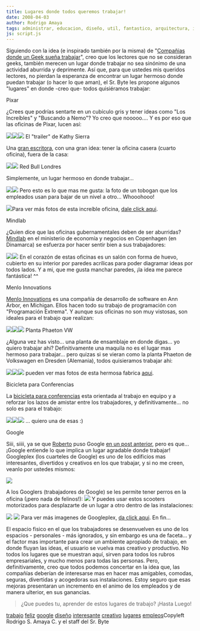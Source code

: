 ```yaml
---
title: Lugares donde todos queremos trabajar!
date: 2008-04-03
author: Rodrigo Amaya
tags: administrar, educacion, diseño, util, fantastico, arquitectura, interesante, google
js: script.js
---
```


Siguiendo con la idea (e inspirado también por la misma) de "[Compañias donde un Geek sueña trabajar](http://srbyte.blogspot.com/2008/03/compaas-donde-un-geek-suea-trabajar.html)", creo que los lectores que no se consideran geeks, también merecen
      un lugar donde trabajar no sea sinónimo de una actividad aburrida y deprimente. Así que, para
      que ustedes mis queridos lectores, no pierdan la esperanza de encontrar un lugar hermoso donde
      puedan trabajar (o hacer lo que aman), el Sr. Byte les propone algunos "lugares" en donde
      -creo que- todos quisiéramos trabajar:

Pixar

¿Crees que podrías
      sentarte en un cubículo gris y tener ideas como "Los Increíbles" y "Buscando a Nemo"? Yo creo
      que nooooo.... Y es por eso que las oficinas de Pixar, lucen así:

[![](http://bp3.blogger.com/_ayvorITawE4/R_Tn70iioaI/AAAAAAAAAoQ/iqaKzsQc3S8/s400/pixar1.jpg)](http://bp3.blogger.com/_ayvorITawE4/R_Tn70iioaI/AAAAAAAAAoQ/iqaKzsQc3S8/s1600-h/pixar1.jpg)[![](http://bp1.blogger.com/_ayvorITawE4/R_T1xUiiotI/AAAAAAAAAqo/0KQGDOl1pz4/s400/pixar05.jpg)](http://bp1.blogger.com/_ayvorITawE4/R_T1xUiiotI/AAAAAAAAAqo/0KQGDOl1pz4/s1600-h/pixar05.jpg)[![](http://bp2.blogger.com/_ayvorITawE4/R_T1xkiiouI/AAAAAAAAAqw/AhlR4SsRXro/s400/pixar02.jpg)](http://bp2.blogger.com/_ayvorITawE4/R_T1xkiiouI/AAAAAAAAAqw/AhlR4SsRXro/s1600-h/pixar02.jpg)
El "trailer" de Kathy
      Sierra

Una [gran escritora](http://headrush.typepad.com/creating_passionate_users/), con
      una gran idea: tener la oficina casera (cuarto oficina), fuera de la casa:

[![](http://bp2.blogger.com/_ayvorITawE4/R_Tn7kiioXI/AAAAAAAAAn4/7UVBpEELb8w/s400/trailer2.jpg)](http://bp2.blogger.com/_ayvorITawE4/R_Tn7kiioXI/AAAAAAAAAn4/7UVBpEELb8w/s1600-h/trailer2.jpg)[![](http://bp3.blogger.com/_ayvorITawE4/R_Tn70iioZI/AAAAAAAAAoI/Iqva4O53ppc/s400/trailer1.jpg)](http://bp3.blogger.com/_ayvorITawE4/R_Tn70iioZI/AAAAAAAAAoI/Iqva4O53ppc/s1600-h/trailer1.jpg)
Red Bull
      Londres

Simplemente, un lugar hermoso en donde
      trabajar...

[![](http://bp3.blogger.com/_ayvorITawE4/R_Top0iiobI/AAAAAAAAAoY/Ps4peoYuC5I/s400/redbull1.jpg)](http://bp3.blogger.com/_ayvorITawE4/R_Top0iiobI/AAAAAAAAAoY/Ps4peoYuC5I/s1600-h/redbull1.jpg)[![](http://bp0.blogger.com/_ayvorITawE4/R_ToqEiiocI/AAAAAAAAAog/QisQZYtUdWk/s400/redbull2.jpg)](http://bp0.blogger.com/_ayvorITawE4/R_ToqEiiocI/AAAAAAAAAog/QisQZYtUdWk/s1600-h/redbull2.jpg)
Pero
      esto es lo que mas me gusta: la foto de un tobogan que los empleados usan para bajar de un
      nivel a otro... Whooohooo!

[![](http://bp0.blogger.com/_ayvorITawE4/R_ToqEiiodI/AAAAAAAAAoo/YtRhS_gYNck/s400/redbull3.jpg)](http://bp0.blogger.com/_ayvorITawE4/R_ToqEiiodI/AAAAAAAAAoo/YtRhS_gYNck/s1600-h/redbull3.jpg)Para ver más fotos
      de esta increíble oficina, [dale click aqui](http://www.designverb.com/2006/08/22/red-bull-hq-london-whoohoooo).

Mindlab

¿Quien dice que las oficinas gubernamentales
      deben de ser aburridas? [Mindlab](http://www.mind-lab.dk/) en el
      ministerio de economía y negocios en Copenhagen (en Dinamarca) se esfuerza por hacer sentir
      bien a sus trabajadores:

[![](http://bp1.blogger.com/_ayvorITawE4/R_Tn7UiioWI/AAAAAAAAAnw/xhd-Rs4XKR8/s400/mindlab2.jpg)](http://bp1.blogger.com/_ayvorITawE4/R_Tn7UiioWI/AAAAAAAAAnw/xhd-Rs4XKR8/s1600-h/mindlab2.jpg)[![](http://bp2.blogger.com/_ayvorITawE4/R_Tn7kiioYI/AAAAAAAAAoA/ziSW6yEnpak/s400/mindlabs.jpg)](http://bp2.blogger.com/_ayvorITawE4/R_Tn7kiioYI/AAAAAAAAAoA/ziSW6yEnpak/s1600-h/mindlabs.jpg)
En el
      corazón de estas oficinas es un salón con forma de huevo, cubierto en su interior por paredes
      acrílicas para poder diagramar ideas por todos lados. Y a mi, que me gusta manchar paredes,
      ¡la idea me parece fantástica! ^^

Menlo Innovations

[Menlo Innovations](http://www.menloinnovations.com/) es una compañía de
      desarrollo de software en Ann Arbor, en Michigan. Ellos hacen todo su trabajo de programación
      con "Programación Extrema". Y aunque sus oficinas no son muy vistosas, son ideales para el
      trabajo que realizan:

[![](http://bp0.blogger.com/_ayvorITawE4/R_TqGEiioeI/AAAAAAAAAow/PRvBks2kq5Y/s400/menlo1.jpg)](http://bp0.blogger.com/_ayvorITawE4/R_TqGEiioeI/AAAAAAAAAow/PRvBks2kq5Y/s1600-h/menlo1.jpg)[![](http://bp0.blogger.com/_ayvorITawE4/R_TqGEiiofI/AAAAAAAAAo4/5gE1KLu9k9s/s400/menlo2.jpg)](http://bp0.blogger.com/_ayvorITawE4/R_TqGEiiofI/AAAAAAAAAo4/5gE1KLu9k9s/s1600-h/menlo2.jpg)[![](http://bp3.blogger.com/_ayvorITawE4/R_TqG0iiohI/AAAAAAAAApI/mYTRqj4fVi8/s400/menlo4.jpg)](http://bp3.blogger.com/_ayvorITawE4/R_TqG0iiohI/AAAAAAAAApI/mYTRqj4fVi8/s1600-h/menlo4.jpg)
Planta Phaeton
      VW

¿Alguna vez has visto... una planta de ensamblaje en
      donde digas... yo quiero trabajar ahi? Definitivamente una maquila no es el lugar mas hermoso
      para trabajar... pero quizas si se vieran como la planta Phaeton de Volkswagen en Dresden
      (Alemania), todos quisieramos trabajar ahi:

[![](http://bp2.blogger.com/_ayvorITawE4/R_TsEkiioiI/AAAAAAAAApQ/XR4Cn_R-BJM/s400/Dresden_2.jpg)](http://bp2.blogger.com/_ayvorITawE4/R_TsEkiioiI/AAAAAAAAApQ/XR4Cn_R-BJM/s1600-h/Dresden_2.jpg)[![](http://bp1.blogger.com/_ayvorITawE4/R_TsFUiiojI/AAAAAAAAApY/rBnAKD7_iXs/s400/Dresden_5.jpg)](http://bp1.blogger.com/_ayvorITawE4/R_TsFUiiojI/AAAAAAAAApY/rBnAKD7_iXs/s1600-h/Dresden_5.jpg)[![](http://bp3.blogger.com/_ayvorITawE4/R_TsF0iiokI/AAAAAAAAApg/Pzl2vO147PE/s400/Dresden_11.jpg)](http://bp3.blogger.com/_ayvorITawE4/R_TsF0iiokI/AAAAAAAAApg/Pzl2vO147PE/s1600-h/Dresden_11.jpg)
pueden
      ver mas fotos de esta hermosa fabrica [aqui](http://forums.vwvortex.com/zerothread?id=1837641).

Bicicleta para
      Conferencias

La [bicicleta para conferencias](http://conferencebike.com/) esta orientada al
      trabajo en equipo y a reforzar los lazos de amistar entre los trabajadores, y
      definitivamente... no solo es para el trabajo:

[![](http://bp0.blogger.com/_ayvorITawE4/R_TuGEiiolI/AAAAAAAAApo/C4BC8VtRnq8/s400/conference+bike.jpg)](http://bp0.blogger.com/_ayvorITawE4/R_TuGEiiolI/AAAAAAAAApo/C4BC8VtRnq8/s1600-h/conference+bike.jpg)[![](http://bp1.blogger.com/_ayvorITawE4/R_TuGUiiomI/AAAAAAAAApw/cJbyrsUJjh0/s400/conference+bike2.jpg)](http://bp1.blogger.com/_ayvorITawE4/R_TuGUiiomI/AAAAAAAAApw/cJbyrsUJjh0/s1600-h/conference+bike2.jpg)[![](http://bp3.blogger.com/_ayvorITawE4/R_TuG0iionI/AAAAAAAAAp4/ABtINdZ4JNc/s400/conference+bike3.jpg)](http://bp3.blogger.com/_ayvorITawE4/R_TuG0iionI/AAAAAAAAAp4/ABtINdZ4JNc/s1600-h/conference+bike3.jpg)
...
      quiero una de esas :)

Google

Siii,
      siiii, ya se que [Roberto](http://www.blogger.com/profile/15615123126956711175) puso Google
      [en un post anterior](http://srbyte.blogspot.com/2008/03/compaas-donde-un-geek-suea-trabajar.html), pero es que... ¡Google entiende lo que implica un lugar agradable
      donde trabajar! Googleplex (los cuarteles de Google) es uno de los edificios mas interesantes,
      divertidos y creativos en los que trabajar, y si no me creen, veanlo por ustedes mismos:

[![](http://bp1.blogger.com/_ayvorITawE4/R_TzjUiiooI/AAAAAAAAAqA/1IFeusTbNjA/s400/01.jpg)](http://bp1.blogger.com/_ayvorITawE4/R_TzjUiiooI/AAAAAAAAAqA/1IFeusTbNjA/s1600-h/01.jpg)

A los Googlers (trabajadores de Google) se les permite tener perros en la oficina (¡pero
      nada de felinos!):
[![](http://bp1.blogger.com/_ayvorITawE4/R_TzjUiiopI/AAAAAAAAAqI/BgMwV8DJtX8/s400/11.jpg)](http://bp1.blogger.com/_ayvorITawE4/R_TzjUiiopI/AAAAAAAAAqI/BgMwV8DJtX8/s1600-h/11.jpg)
Y
      puedes usar estos scooters motorizados para desplazarte de un lugar a otro dentro de las
      instalaciones:

[![](http://bp2.blogger.com/_ayvorITawE4/R_TzjkiioqI/AAAAAAAAAqQ/UK9TSLDKPAA/s400/googleplex.jpg)](http://bp2.blogger.com/_ayvorITawE4/R_TzjkiioqI/AAAAAAAAAqQ/UK9TSLDKPAA/s1600-h/googleplex.jpg)
[![](http://bp3.blogger.com/_ayvorITawE4/R_Tzj0iiorI/AAAAAAAAAqY/-FfL2HAroF4/s400/googleplex-inside.jpg)](http://bp3.blogger.com/_ayvorITawE4/R_Tzj0iiorI/AAAAAAAAAqY/-FfL2HAroF4/s1600-h/googleplex-inside.jpg)
Para
      ver más imagenes de Googleplex, [da click aqui](http://www.time.com/time/photoessays/2006/inside_google/1.html).
En
      fin...

El espacio fisico en el que los trabajadores
      se desenvuelven es uno de los espacios - personales - más ignorados, y sin embargo es una de
      faceta... y el factor mas importante para crear un ambiente apropiado de trabajo, en donde
      fluyan las ideas, el usuario se vuelva mas creativo y productivo. No todos los lugares que se
      muestran aquí, sirven para todos los rubros empresariales, y mucho menos para todas las
      personas. Pero, definitivamente, creo que todos podemos concertar en la idea que, las
      compañías deberían de interesarse mas en hacer mas amigables, comodas, seguras, divertidas y
      acogedoras sus instalaciones. Estoy seguro que esas mejoras presentaran un incremento en el
      animo de los empleados y de manera ulterior, en sus ganancias.

> ¿Que puedes tu, aprender de estos
> lugares de trabajo?
¡Hasta Luego!

[trabajo](http://www.blogalaxia.com/tags/trabajo) [feliz](http://www.blogalaxia.com/tags/feliz) [google](http://www.blogalaxia.com/tags/google) [diseño](http://www.blogalaxia.com/tags/diseno) [interesante](http://www.blogalaxia.com/tags/interesante) [creativo](http://www.blogalaxia.com/tags/creativo) [lugares](http://www.blogalaxia.com/tags/lugares) [empleos](http://www.blogalaxia.com/tags/empleos)Copyleft Rodrigo S. Amaya C. y el staff del Sr.
      Byte